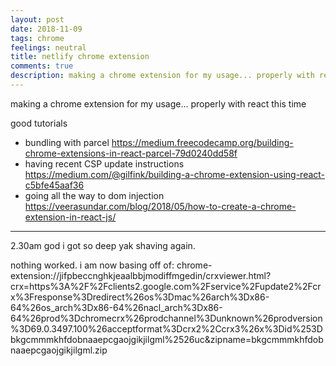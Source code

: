 ```yaml
---
layout: post
date: 2018-11-09
tags: chrome
feelings: neutral
title: netlify chrome extension
comments: true
description: making a chrome extension for my usage... properly with react this time
---
```


making a chrome extension for my usage... properly with react this time

good tutorials

- bundling with parcel https://medium.freecodecamp.org/building-chrome-extensions-in-react-parcel-79d0240dd58f
- having recent CSP update instructions https://medium.com/@gilfink/building-a-chrome-extension-using-react-c5bfe45aaf36
- going all the way to dom injection https://veerasundar.com/blog/2018/05/how-to-create-a-chrome-extension-in-react-js/

---

2.30am god i got so deep yak shaving again.

nothing worked. i am now basing off of: chrome-extension://jifpbeccnghkjeaalbbjmodiffmgedin/crxviewer.html?crx=https%3A%2F%2Fclients2.google.com%2Fservice%2Fupdate2%2Fcrx%3Fresponse%3Dredirect%26os%3Dmac%26arch%3Dx86-64%26os_arch%3Dx86-64%26nacl_arch%3Dx86-64%26prod%3Dchromecrx%26prodchannel%3Dunknown%26prodversion%3D69.0.3497.100%26acceptformat%3Dcrx2%2Ccrx3%26x%3Did%253Dbkgcmmmkhfdobnaaepcgaojgikjilgml%2526uc&zipname=bkgcmmmkhfdobnaaepcgaojgikjilgml.zip
